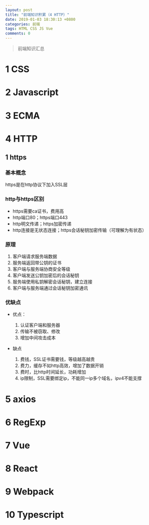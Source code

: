 ```yaml
---
layout: post
title: "前端知识积累（4 HTTP）"
date: 2019-01-03 18:30:13 +0800
categories: 前端
tags: HTML CSS JS Vue
comments: 0
---
```

> 前端知识汇总

# 1 CSS

# 2 Javascript

# 3 ECMA

# 4 HTTP

## 1 https

### 基本概念

https是在http协议下加入SSL层

### http与https区别

  - https需要ca证书，费用高
  - http端口80；https端口443
  - http明文传递；https加密传递
  - http连接是无状态连接；https会话秘钥加密传输（可理解为有状态）

### 原理

  1. 客户端请求服务端数据
  2. 服务端返回带公钥的证书
  3. 客户端与服务端协商安全等级
  4. 客户端发送公钥加密后的会话秘钥
  5. 服务端使用私钥解密会话秘钥，建立连接
  6. 客户端与服务端通过会话秘钥加密通讯


### 优缺点

  - 优点：

    1. 认证客户端和服务器
    2. 传输不被窃取、修改
    3. 增加中间攻击成本

  - 缺点

    1. 费钱，SSL证书需要钱，等级越高越贵
    2. 费力，缓存不如http高效，增加了数据开销
    3. 费时，比http时间延长，功耗增加
    4. ip限制，SSL需要绑定ip，不能同一ip多个域名，ipv4不能支撑

# 5 axios

# 6 RegExp

# 7 Vue

# 8 React

# 9 Webpack

# 10 Typescript
